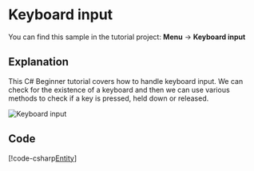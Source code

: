 # Keyboard input
You can find this sample in the tutorial project: **Menu** -> **Keyboard input** 

## Explanation
This C# Beginner tutorial covers how to handle keyboard input. We can check for the existence of a keyboard and then we can use various methods to check if a key is pressed, held down or released.

![Keyboard input](media/keyboard-input.png)

## Code
[!code-csharp[Entity](..\..\..\..\xenko\samples\Tutorials\CSharpBeginner\CSharpBeginner\CSharpBeginner.Game\Code\KeyboardInputDemo.cs)]
